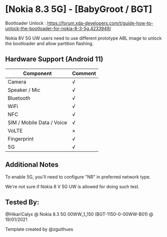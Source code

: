 # [Nokia 8.3 5G] - [BabyGroot / BGT]

Bootloader Unlock : https://forum.xda-developers.com/t/guide-how-to-unlock-the-bootloader-for-nokia-8-3-5g.4233949/

Nokia 8V 5G UW users need to use different prototype ABL image to unlock the bootloader and allow partition flashing.

## Hardware Support (Android 11)

| Component                 |      Comment                                              |
|---------------------------|-----------------------------------------------------------|
| Camera                    | √                                                         |
| Speaker / Mic             | √                                                         |
| Bluetooth                 | √                                                         |
| WiFi                      | √                                                         |
| NFC                       | √                                                         |
| SIM / Mobile Data / Voice | √                                                         |
| VoLTE                     | ×                                                         |
| Fingerprint               | √                                                         |
| 5G                        | √                                                         |


## Additional Notes

To enable 5G, you'll need to configure "NR" in preferred network type.

We're not sure if Nokia 8 V 5G UW is allowed for doing such test.

## Tested By:

@HikariCalyx @ Nokia 8.3 5G 00WW_1_150 (BGT-1150-0-00WW-B01) @ 19/01/2021


Template created by @zguithues